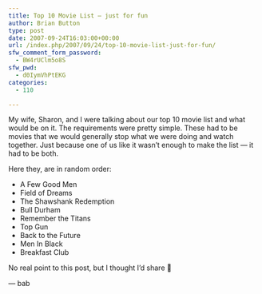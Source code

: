 ```yaml
---
title: Top 10 Movie List — just for fun
author: Brian Button
type: post
date: 2007-09-24T16:03:00+00:00
url: /index.php/2007/09/24/top-10-movie-list-just-for-fun/
sfw_comment_form_password:
  - BW4rUClm5o8S
sfw_pwd:
  - d0IymVhPtEKG
categories:
  - 110

---
```

My wife, Sharon, and I were talking about our top 10 movie list and what would be on it. The requirements were pretty simple. These had to be movies that we would generally stop what we were doing and watch together. Just because one of us like it wasn&#8217;t enough to make the list &#8212; it had to be both.

Here they, are in random order:

  * A Few Good Men
  * Field of Dreams
  * The Shawshank Redemption
  * Bull Durham
  * Remember the Titans
  * Top Gun
  * Back to the Future
  * Men In Black
  * Breakfast Club

No real point to this post, but I thought I&#8217;d share 🙂

&#8212; bab